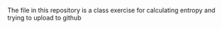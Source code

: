The file in this repository is a class exercise for calculating entropy
and trying to upload to github
